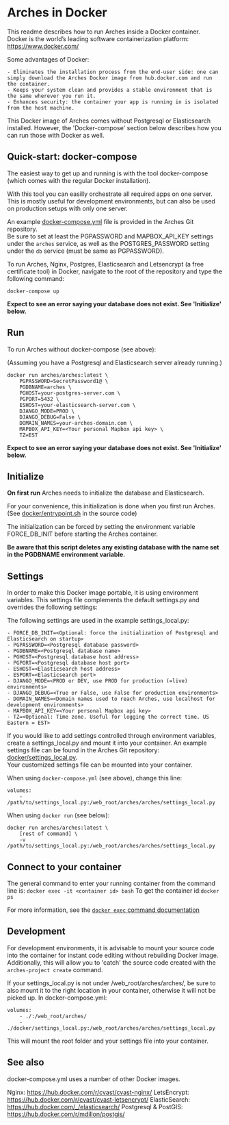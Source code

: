 # Arches in Docker

This readme describes how to run Arches inside a Docker container.  
Docker is the world’s leading software containerization platform: https://www.docker.com/  

Some advantages of Docker:  

    - Eliminates the installation process from the end-user side: one can simply download the Arches Docker image from hub.docker.com and run the container.  
    - Keeps your system clean and provides a stable environment that is the same wherever you run it.  
    - Enhances security: the container your app is running in is isolated from the host machine.  


This Docker image of Arches comes without Postgresql or Elasticsearch installed. 
However, the 'Docker-compose' section below describes how you can run those with Docker as well.



## Quick-start: docker-compose
The easiest way to get up and running is with the tool docker-compose (which comes with the regular Docker installation).

With this tool you can easilly orchestrate all required apps on one server. 
This is mostly useful for development environments, but can also be used on production setups with only one server.  

An example [docker-compose.yml](../docker-compose.yml) file is provided in the Arches Git repository.  
Be sure to set at least the PGPASSWORD and MAPBOX_API_KEY settings under the `arches` service, as well as the POSTGRES_PASSWORD setting under the `db` service (must be same as PGPASSWORD).

To run Arches, Nginx, Postgres, Elasticsearch and Letsencrypt (a free certificate tool) in Docker, navigate to the root of the repository and type the following command:
```
docker-compose up
```  
  
**Expect to see an error saying your database does not exist. See 'Initialize' below.**



## Run
To run Arches without docker-compose (see above):

(Assuming you have a Postgresql and Elasticsearch server already running.)
```
docker run arches/arches:latest \
	PGPASSWORD=SecretPassword1@ \
	PGDBNAME=arches \
	PGHOST=your-postgres-server.com \
	PGPORT=5432 \
	ESHOST=your-elasticsearch-server.com \
	DJANGO_MODE=PROD \
	DJANGO_DEBUG=False \
	DOMAIN_NAMES=your-arches-domain.com \
	MAPBOX_API_KEY=<Your personal Mapbox api key> \
	TZ=EST
```  
  
**Expect to see an error saying your database does not exist. See 'Initialize' below.**



## Initialize
**On first run** Arches needs to initialize the database and Elasticsearch. 

For your convenience, this initialization is done when you first run Arches.
(See [docker/entrypoint.sh](/docker/entrypoint.sh) in the source code)

The initialization can be forced by setting the environment variable FORCE_DB_INIT before starting the Arches container.

**Be aware that this script deletes any existing database with the name set in the PGDBNAME environment variable.** 



## Settings
In order to make this Docker image portable, it is using environment variables.
This settings file complements the default settings.py and overrides the following settings:

The following settings are used in the example settings_local.py:

	- FORCE_DB_INIT=<Optional: force the initialization of Postgresql and Elasticsearch on startup>
	- PGPASSWORD=<Postgresql database password>
	- PGDBNAME=<Postgresql database name>
	- PGHOST=<Postgresql database host address>
	- PGPORT=<Postgresql database host port>
	- ESHOST=<Elasticsearch host address>
	- ESPORT=<Elasticsearch port>
	- DJANGO_MODE=<PROD or DEV, use PROD for production (=live) environments>
	- DJANGO_DEBUG=<True or False, use False for production environments>
	- DOMAIN_NAMES=<Domain names used to reach Arches, use localhost for development environments>
	- MAPBOX_API_KEY=<Your personal Mapbox api key>
	- TZ=<Optional: Time zone. Useful for logging the correct time. US Eastern = EST>

If you would like to add settings controlled through environment variables, create a settings_local.py and mount it into your container.
An example settings file can be found in the Arches Git repository: [docker/settings_local.py](/docker/settings_local.py). 	
Your customized settings file can be mounted into your container.

When using `docker-compose.yml` (see above), change this line:
```
volumes:
	- /path/to/settings_local.py:/web_root/arches/arches/settings_local.py
```
When using `docker run` (see below): 
```
docker run arches/arches:latest \
	[rest of command] \
	-v /path/to/settings_local.py:/web_root/arches/arches/settings_local.py
```	

	
	
## Connect to your container
The general command to enter your running container from the command line is: ```docker exec -it <container id> bash```
To get the container id:```docker ps```

For more information, see the [```docker exec``` command documentation](https://docs.docker.com/engine/reference/commandline/exec/)


	
## Development
For development environments, it is advisable to mount your source code into the container for instant code editing without rebuilding Docker image. 
Additionally, this will allow you to 'catch' the source code created with the `arches-project create` command. 

If your settings_local.py is not under /web_root/arches/arches/, be sure to also mount it to the right location in your container, otherwise it will not be picked up. In docker-compose.yml:
```
volumes:
	- ./:/web_root/arches/
	- ./docker/settings_local.py:/web_root/arches/arches/settings_local.py		
```

This will mount the root folder and your settings file into your container. 



## See also
docker-compose.yml uses a number of other Docker images.

Nginx: https://hub.docker.com/r/cvast/cvast-nginx/ 
LetsEncrypt: https://hub.docker.com/r/cvast/cvast-letsencrypt/
ElasticSearch: https://hub.docker.com/_/elasticsearch/
Postgresql & PostGIS: https://hub.docker.com/r/mdillon/postgis/
